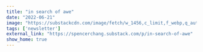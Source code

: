 ```yaml
---
title: "in search of awe"
date: "2022-06-21"
image: "https://substackcdn.com/image/fetch/w_1456,c_limit,f_webp,q_auto:good,fl_progressive:steep/https%3A%2F%2Fbucketeer-e05bbc84-baa3-437e-9518-adb32be77984.s3.amazonaws.com%2Fpublic%2Fimages%2F1a9e6f91-505e-4e27-8caa-d5037ed3f5f8_2048x1152.jpeg"
tags: ['newsletter']
external_link: "https://spencerchang.substack.com/p/in-search-of-awe"
show_home: true
---
```

